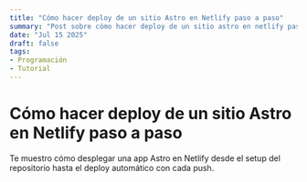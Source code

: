```yaml
---
title: "Cómo hacer deploy de un sitio Astro en Netlify paso a paso"
summary: "Post sobre cómo hacer deploy de un sitio astro en netlify paso a paso"
date: "Jul 15 2025"
draft: false
tags:
- Programación
- Tutorial
---
```


# Cómo hacer deploy de un sitio Astro en Netlify paso a paso

Te muestro cómo desplegar una app Astro en Netlify desde el setup del repositorio hasta el deploy automático con cada push.
